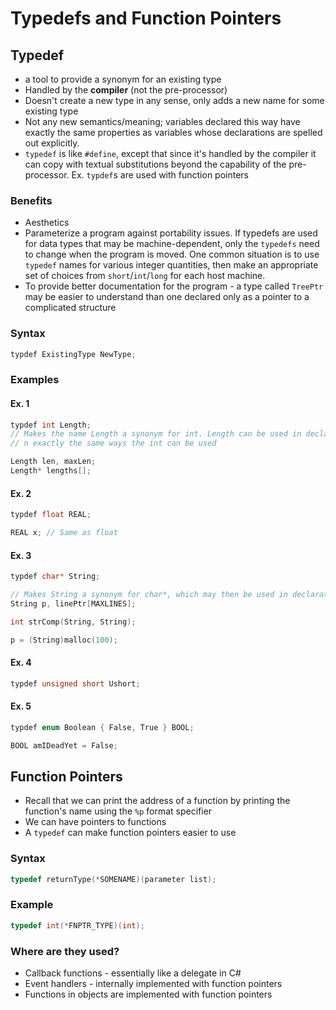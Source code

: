 # Typedefs and Function Pointers
## Typedef
- a tool to provide a synonym for an existing type
- Handled by the **compiler** (not the pre-processor)
- Doesn't create a new type in any sense, only adds a new name for some existing type
- Not any new semantics/meaning; variables declared this way have exactly the same properties as variables whose declarations are spelled out explicitly.
- `typedef` is like `#define`, except that since it's handled by the compiler it can copy with textual substitutions beyond the capability of the pre-processor. Ex. `typdef`s are used with function pointers

### Benefits
- Aesthetics
- Parameterize a program against portability issues. If typedefs are used for data types that may be machine-dependent, only the `typedefs` need to change when the program is moved. One common situation is to use `typedef` names for various integer quantities, then make an appropriate set of choices from `short`/`int`/`long` for each host machine.
- To provide better documentation for the program - a type called `TreePtr` may be easier to understand than one declared only as a pointer to a complicated structure

### Syntax
```c
typdef ExistingType NewType;
```

### Examples
#### Ex. 1
```c
typdef int Length;
// Makes the name Length a synonym for int. Length can be used in declarations, casts, etc.
// n exactly the same ways the int can be used

Length len, maxLen;
Length* lengths[];
```

#### Ex. 2
```c
typdef float REAL;

REAL x; // Same as float
```

#### Ex. 3
```c
typdef char* String;

// Makes String a synonym for char*, which may then be used in declarations and casts
String p, linePtr[MAXLINES];

int strComp(String, String);

p = (String)malloc(100);
```

#### Ex. 4
```c
typdef unsigned short Ushort;
```

#### Ex. 5
```c
typdef enum Boolean { False, True } BOOL;

BOOL amIDeadYet = False;
```

## Function Pointers
- Recall that we can print the address of a function by printing the function's name using the `%p` format specifier
- We can have pointers to functions
- A `typedef` can make function pointers easier to use

### Syntax
```c
typedef returnType(*SOMENAME)(parameter list);
```

### Example
```c
typedef int(*FNPTR_TYPE)(int);
```

### Where are they used?
- Callback functions - essentially like a delegate in C#
- Event handlers - internally implemented with function pointers
- Functions in objects are implemented with function pointers